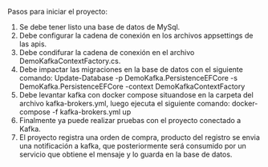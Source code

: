 Pasos para iniciar el proyecto:

1. Se debe tener listo una base de datos de MySql.
2. Debe configurar la cadena de conexión en los archivos appsettings de las apis.
3. Debe condifurar la cadena de conexión en el archivo DemoKafkaContextFactory.cs.
4. Debe impactar las migraciones en la base de datos con el siguiente comando:
  Update-Database -p DemoKafka.PersistenceEFCore -s DemoKafka.PersistenceEFCore -context DemoKafkaContextFactory
5. Debe levantar kafka con docker compose situandose en la carpeta del archivo kafka-brokers.yml, luego ejecuta el siguiente comando:
   docker-compose -f kafka-brokers.yml up
6. Finalmente ya puede realizar pruebas con el proyecto conectado a Kafka.
7. El proyecto registra una orden de compra, producto del registro se envia una notificación a kafka, que posteriormente
   será consumido por un servicio que obtiene el mensaje y lo guarda en la base de datos.
